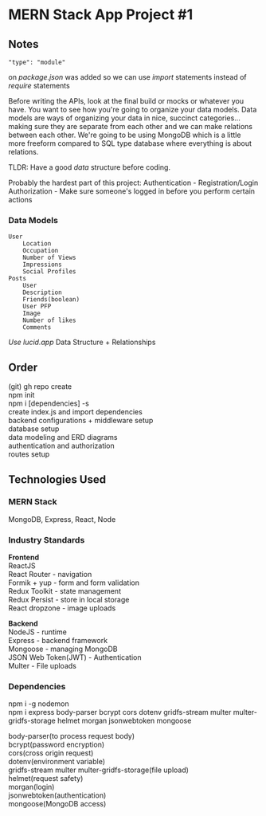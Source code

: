 # MERN Stack App Project #1

## Notes
    "type": "module" 
on *package.json* was added so we can use *import* statements instead of *require* statements

Before writing the APIs, look at the final build or mocks or whatever you have. You want to see how you're going to organize your data models. Data models are ways of organizing your data in nice, succinct categories... making sure they are separate from each other and we can make relations between each other. We're going to be using MongoDB which is a little more freeform compared to SQL type database where everything is about relations.

TLDR: Have a good *data* structure before coding.

Probably the hardest part of this project:
Authentication - Registration/Login
Authorization - Make sure someone's logged in before you perform certain actions

### Data Models
    User
        Location
        Occupation
        Number of Views
        Impressions
        Social Profiles
    Posts
        User
        Description
        Friends(boolean)
        User PFP
        Image
        Number of likes
        Comments

*Use lucid.app*
Data Structure + Relationships

## Order
(git) gh repo create  
npm init  
npm i \[dependencies\] -s  
create index.js and import dependencies  
backend configurations + middleware setup  
database setup  
data modeling and ERD diagrams  
authentication and authorization  
routes setup  




## Technologies Used

### MERN Stack
MongoDB, Express, React, Node

### Industry Standards
**Frontend**  
ReactJS  
React Router - navigation  
Formik + yup - form and form validation  
Redux Toolkit - state management  
Redux Persist - store in local storage  
React dropzone - image uploads  

**Backend**  
NodeJS - runtime  
Express - backend framework  
Mongoose - managing MongoDB  
JSON Web Token(JWT) - Authentication  
Multer - File uploads  

### Dependencies
npm i -g nodemon  
npm i express body-parser bcrypt cors dotenv gridfs-stream multer multer-gridfs-storage helmet morgan jsonwebtoken mongoose

body-parser(to process request body)  
bcrypt(password encryption)  
cors(cross origin request)  
dotenv(environment variable)  
gridfs-stream multer multer-gridfs-storage(file upload)  
helmet(request safety)  
morgan(login)  
jsonwebtoken(authentication)  
mongoose(MongoDB access)  